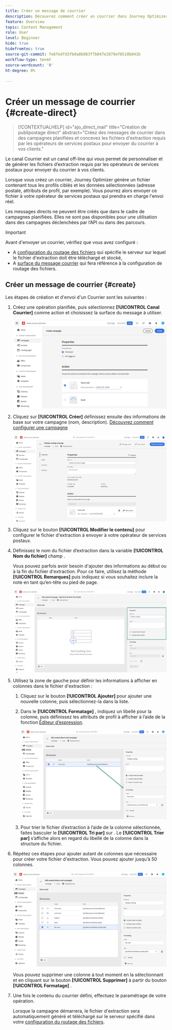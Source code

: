 ```yaml
---
title: Créer un message de courrier
description: Découvrez comment créer un courrier dans Journey Optimizer
feature: Overview
topic: Content Management
role: User
level: Beginner
hide: true
hidefromtoc: true
source-git-commit: fe6fedfd3fb0a8b083f7b047e2879ef6510b041b
workflow-type: tm+mt
source-wordcount: '0'
ht-degree: 0%

---
```


# Créer un message de courrier {#create-direct}

>[!CONTEXTUALHELP]
>id="ajo_direct_mail"
>title="Création de publipostage direct"
>abstract="Créez des messages de courrier dans des campagnes planifiées et concevez les fichiers d&#39;extraction requis par les opérateurs de services postaux pour envoyer du courrier à vos clients."

Le canal Courrier est un canal off-line qui vous permet de personnaliser et de générer les fichiers d’extraction requis par les opérateurs de services postaux pour envoyer du courrier à vos clients.

Lorsque vous créez un courrier, Journey Optimizer génère un fichier contenant tous les profils ciblés et les données sélectionnées (adresse postale, attributs de profil, par exemple). Vous pourrez alors envoyer ce fichier à votre opérateur de services postaux qui prendra en charge l&#39;envoi réel.

Les messages directs ne peuvent être créés que dans le cadre de campagnes planifiées. Elles ne sont pas disponibles pour une utilisation dans des campagnes déclenchées par l’API ou dans des parcours.

>[!IMPORTANT]
>
>Avant d&#39;envoyer un courrier, vérifiez que vous avez configuré :
>* A [configuration du routage des fichiers](../configuration/direct-mail-configuration.md#file-routing-configuration) qui spécifie le serveur sur lequel le fichier d&#39;extraction doit être téléchargé et stocké,
>* A [surface du message courrier](../configuration/direct-mail-configuration.md#direct-mail-surface) qui fera référence à la configuration de routage des fichiers.


## Créer un message de courrier {#create}

Les étapes de création et d&#39;envoi d&#39;un Courrier sont les suivantes :

1. Créez une opération planifiée, puis sélectionnez **[!UICONTROL Canal Courrier]** comme action et choisissez la surface du message à utiliser.

   ![](assets/direct-mail-campaign.png)

1. Cliquez sur **[!UICONTROL Créer]** définissez ensuite des informations de base sur votre campagne (nom, description). [Découvrez comment configurer une campagne](../campaigns/create-campaign.md)

   ![](assets/direct-mail-edit.png)

1. Cliquez sur le bouton **[!UICONTROL Modifier le contenu]** pour configurer le fichier d&#39;extraction à envoyer à votre opérateur de services postaux.

1. Définissez le nom du fichier d’extraction dans la variable **[!UICONTROL Nom du fichier]** champ .

   Vous pouvez parfois avoir besoin d&#39;ajouter des informations au début ou à la fin du fichier d&#39;extraction. Pour ce faire, utilisez la méthode **[!UICONTROL Remarques]** puis indiquez si vous souhaitez inclure la note en tant qu’en-tête ou pied de page.

   <!--Click on the button to the right of the Output file field and enter the desired label. You can use personalization fields, content blocks and dynamic text (see Defining content). For example, you can complete the label with the delivery ID or the extraction date.-->

   ![](assets/direct-mail-properties.png)

1. Utilisez la zone de gauche pour définir les informations à afficher en colonnes dans le fichier d&#39;extraction :

   1. Cliquez sur le bouton **[!UICONTROL Ajouter]** pour ajouter une nouvelle colonne, puis sélectionnez-la dans la liste.

   1. Dans le **[!UICONTROL Formatage]** , indiquez un libellé pour la colonne, puis définissez les attributs de profil à afficher à l’aide de la fonction [Éditeur d’expression](../personalization/personalization-build-expressions.md).

      ![](assets/direct-mail-content.png)

   1. Pour trier le fichier d’extraction à l’aide de la colonne sélectionnée, faites basculer le **[!UICONTROL Tri par]** sur . Le **[!UICONTROL Trier par]** s’affiche alors en regard du libellé de la colonne dans la structure du fichier.

1. Répétez ces étapes pour ajouter autant de colonnes que nécessaire pour créer votre fichier d&#39;extraction. Vous pouvez ajouter jusqu’à 50 colonnes.

   ![](assets/direct-mail-complete.png)

   Vous pouvez supprimer une colonne à tout moment en la sélectionnant et en cliquant sur le bouton **[!UICONTROL Supprimer]** à partir du bouton **[!UICONTROL Formatage]** .

1. Une fois le contenu du courrier défini, effectuez le paramétrage de votre opération.

   Lorsque la campagne démarrera, le fichier d&#39;extraction sera automatiquement généré et téléchargé sur le serveur spécifié dans votre [configuration du routage des fichiers](../configuration/direct-mail-configuration.md).
